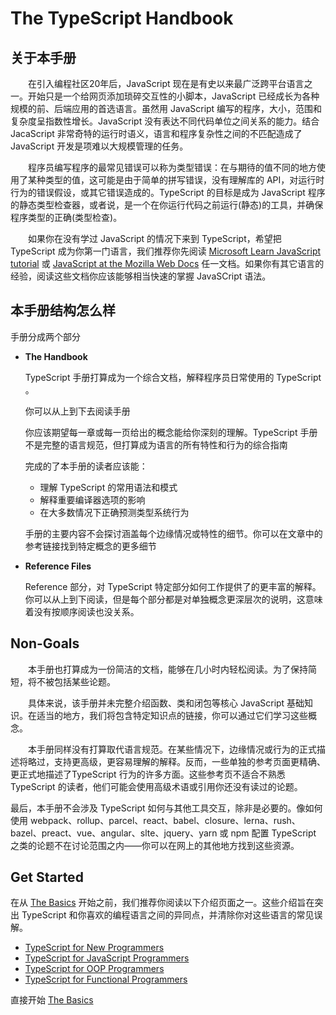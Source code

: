 # The TypeScript Handbook
## 关于本手册
&emsp;&emsp;在引入编程社区20年后，JavaScript 现在是有史以来最广泛跨平台语言之一。开始只是一个给网页添加琐碎交互性的小脚本，JavaScript 已经成长为各种规模的前、后端应用的首选语言。虽然用 JavaScript 编写的程序，大小，范围和复杂度呈指数性增长。JavaScript 没有表达不同代码单位之间关系的能力。结合 JacaScript 非常奇特的运行时语义，语言和程序复杂性之间的不匹配造成了 JavaScript 开发是项难以大规模管理的任务。

&emsp;&emsp;程序员编写程序的最常见错误可以称为类型错误：在与期待的值不同的地方使用了某种类型的值，这可能是由于简单的拼写错误，没有理解库的 API，对运行时行为的错误假设，或其它错误造成的。TypeScript 的目标是成为 JavaScript 程序的静态类型检查器，或者说，是一个在你运行代码之前运行(静态)的工具，并确保程序类型的正确(类型检查)。

&emsp;&emsp;如果你在没有学过 JavaScript 的情况下来到 TypeScript，希望把 TypeScript 成为你第一门语言，我们推荐你先阅读 [Microsoft Learn JavaScript tutorial](https://docs.microsoft.com/javascript/) 或 [JavaScript at the Mozilla Web Docs](https://developer.mozilla.org/zh-CN/docs/Web/JavaScript/Guide) 任一文档。如果你有其它语言的经验，阅读这些文档你应该能够相当快速的掌握 JavaSCript 语法。

## 本手册结构怎么样
手册分成两个部分
- **The Handbook**

  TypeScript 手册打算成为一个综合文档，解释程序员日常使用的 TypeScript 。

  你可以从上到下去阅读手册

  你应该期望每一章或每一页给出的概念能给你深刻的理解。TypeScript 手册不是完整的语言规范，但打算成为语言的所有特性和行为的综合指南

  完成的了本手册的读者应该能：

  - 理解 TypeScript 的常用语法和模式
  - 解释重要编译器选项的影响
  - 在大多数情况下正确预测类型系统行为

  手册的主要内容不会探讨涵盖每个边缘情况或特性的细节。你可以在文章中的参考链接找到特定概念的更多细节
- **Reference Files**

  Reference 部分，对 TypeScript 特定部分如何工作提供了的更丰富的解释。你可以从上到下阅读，但是每个部分都是对单独概念更深层次的说明，这意味着没有按顺序阅读也没关系。

## Non-Goals
&emsp;&emsp;本手册也打算成为一份简洁的文档，能够在几小时内轻松阅读。为了保持简短，将不被包括某些论题。

&emsp;&emsp;具体来说，该手册并未完整介绍函数、类和闭包等核心 JavaScript 基础知识。在适当的地方，我们将包含特定知识点的链接，你可以通过它们学习这些概念。

&emsp;&emsp;本手册同样没有打算取代语言规范。在某些情况下，边缘情况或行为的正式描述将略过，支持更高级，更容易理解的解释。反而，一些单独的参考页面更精确、更正式地描述了TypeScript 行为的许多方面。这些参考页不适合不熟悉 TypeScript 的读者，他们可能会使用高级术语或引用你还没有读过的论题。

最后，本手册不会涉及 TypeScript 如何与其他工具交互，除非是必要的。像如何使用 webpack、rollup、parcel、react、babel、closure、lerna、rush、bazel、preact、vue、angular、slte、jquery、yarn 或 npm 配置 TypeScript 之类的论题不在讨论范围之内——你可以在网上的其他地方找到这些资源。

## Get Started
在从 [The Basics](https://www.typescriptlang.org/docs/handbook/2/basic-types.html) 开始之前，我们推荐你阅读以下介绍页面之一。这些介绍旨在突出 TypeScript 和你喜欢的编程语言之间的异同点，并清除你对这些语言的常见误解。

- [TypeScript for New Programmers](https://www.typescriptlang.org/docs/handbook/typescript-from-scratch.html)
- [TypeScript for JavaScript Programmers](https://www.typescriptlang.org/docs/handbook/typescript-in-5-minutes.html)
- [TypeScript for OOP Programmers](https://www.typescriptlang.org/docs/handbook/typescript-in-5-minutes-oop.html)
- [TypeScript for Functional Programmers](https://www.typescriptlang.org/docs/handbook/typescript-in-5-minutes-func.html)

直接开始 [The Basics](https://github.com/Mario-Marion/TS-Handbook/blob/main/Handbook/The-Basics__%E4%B8%80.md)